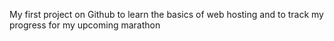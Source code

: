 My first project on Github to learn the basics of web hosting and to track my progress for my upcoming marathon
